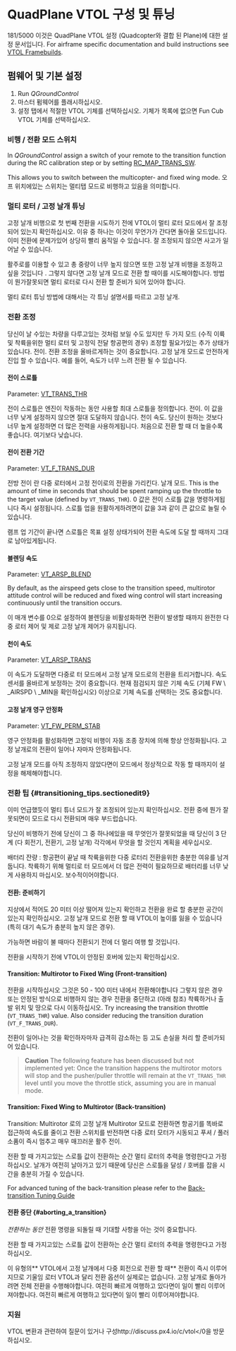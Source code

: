 # QuadPlane VTOL 구성 및 튜닝

181/5000 이것은 QuadPlane VTOL 설정 (Quadcopter와 결합 된 Plane)에 대한 설정 문서입니다. For airframe specific documentation and build instructions see [VTOL Framebuilds](../frames_vtol/README.md).

## 펌웨어 및 기본 설정

1. Run *QGroundControl*
2. 마스터 펌웨어를 플래시하십시오.
3. 설정 탭에서 적절한 VTOL 기체를 선택하십시오. 기체가 목록에 없으면 Fun Cub VTOL 기체를 선택하십시오. 

### 비행 / 전환 모드 스위치

In *QGroundControl* assign a switch of your remote to the transition function during the RC calibration step or by setting [RC_MAP_TRANS_SW](../advanced_config/parameter_reference.md#RC_MAP_TRANS_SW).

This allows you to switch between the multicopter- and fixed wing mode. 오프 위치에있는 스위치는 멀티탭 모드로 비행하고 있음을 의미합니다.

### 멀티 로터 / 고정 날개 튜닝

고정 날개 비행으로 첫 번째 전환을 시도하기 전에 VTOL이 멀티 로터 모드에서 잘 조정되어 있는지 확인하십시오. 이유 중 하나는 이것이 무언가가 간다면 돌아올 모드입니다. 이미 전환에 문제가있어 상당히 빨리 움직일 수 있습니다. 잘 조정되지 않으면 사고가 일어날 수 있습니다.

활주로를 이용할 수 있고 총 중량이 너무 높지 않으면 또한 고정 날개 비행을 조정하고 싶을 것입니다 . 그렇지 않다면 고정 날개 모드로 전환 할 때이를 시도해야합니다. 방법이 뭔가잘못되면 멀티 로터로 다시 전환 할 준비가 되어 있어야 합니다.

멀티 로터 튜닝 방법에 대해서는 각 튜닝 설명서를 따르고 고정 날개.

### 전환 조정

당신이 날 수있는 차량을 다루고있는 것처럼 보일 수도 있지만 두 가지 모드 (수직 이륙 및 착륙을위한 멀티 로터 및 고정익 전달 항공편의 경우) 조정할 필요가있는 추가 상태가 있습니다. 전이. 전환 조정을 올바르게하는 것이 중요합니다. 고정 날개 모드로 안전하게 진입 할 수 있습니다. 예를 들어, 속도가 너무 느려 전환 될 수 있습니다.

#### 전이 스로틀

Parameter: [VT_TRANS_THR](../advanced_config/parameter_reference.md#VT_TRANS_THR)

전이 스로틀은 엔진이 작동하는 동안 사용할 최대 스로틀을 정의합니다. 전이. 이 값을 너무 낮게 설정하지 않으면 절대 도달하지 않습니다. 천이 속도. 당신이 원하는 것보다 너무 높게 설정하면 더 많은 전력을 사용하게됩니다. 처음으로 전환 할 때 더 높을수록 좋습니다. 여기보다 낮습니다.

#### 전이 전환 기간

Parameter: [VT_F_TRANS_DUR](../advanced_config/parameter_reference.md#VT_F_TRANS_DUR)

전방 전이 란 다중 로터에서 고정 전이로의 전환을 가리킨다. 날개 모드. This is the amount of time in seconds that should be spent ramping up the throttle to the target value (defined by `VT_TRANS_THR`). 0 값은 전이 스로틀 값을 명령하게됩니다 즉시 설정됩니다. 스로틀 업을 원활하게하려면이 값을 3과 같이 큰 값으로 늘릴 수 있습니다.

램프 업 기간이 끝나면 스로틀은 목표 설정 상태가되어 전환 속도에 도달 할 때까지 그대로 남아있게됩니다.

#### 블렌딩 속도

Parameter: [VT_ARSP_BLEND](../advanced_config/parameter_reference.md#VT_ARSP_BLEND)

By default, as the airspeed gets close to the transition speed, multirotor attitude control will be reduced and fixed wing control will start increasing continuously until the transition occurs.

이 매개 변수를 0으로 설정하여 블렌딩을 비활성화하면 전환이 발생할 때까지 완전한 다중 로터 제어 및 제로 고정 날개 제어가 유지됩니다.

#### 천이 속도

Parameter: [VT_ARSP_TRANS](../advanced_config/parameter_reference.md#VT_ARSP_TRANS)

이 속도가 도달하면 다중로 터 모드에서 고정 날개 모드로의 전환을 트리거합니다. 속도 센서를 올바르게 보정하는 것이 중요합니다. 현재 점검되지 않은 기체 속도 (기체 FW \ _AIRSPD \ _MIN을 확인하십시오) 이상으로 기체 속도를 선택하는 것도 중요합니다.

#### 고정 날개 영구 안정화

Parameter: [VT_FW_PERM_STAB](../advanced_config/parameter_reference.md#VT_FW_PERM_STAB)

영구 안정화를 활성화하면 고정익 비행이 자동 조종 장치에 의해 항상 안정화됩니다. 고정 날개로의 전환이 일어나 자마자 안정화됩니다.

고정 날개 모드를 아직 조정하지 않았다면이 모드에서 정상적으로 작동 할 때까지이 설정을 해제해야합니다.

### 전환 팁 {#transitioning_tips.sectionedit9}

이미 언급했듯이 멀티 튜너 모드가 잘 조정되어 있는지 확인하십시오. 전환 중에 뭔가 잘못되면이 모드로 다시 전환되며 매우 부드럽습니다.

당신이 비행하기 전에 당신이 그 중 하나에있을 때 무엇인가 잘못되었을 때 당신이 3 단계 (다 회전기, 전환기, 고정 날개) 각각에서 무엇을 할 것인지 계획을 세우십시오.

배터리 잔량 : 항공편이 끝날 때 착륙을위한 다중 로터리 전환을위한 충분한 여유를 남겨 둡니다. 착륙하기 위해 멀티로 터 모드에서 더 많은 전력이 필요하므로 배터리를 너무 낮게 사용하지 마십시오. 보수적이어야합니다.

#### 전환: 준비하기

지상에서 적어도 20 미터 이상 떨어져 있는지 확인하고 전환을 완료 할 충분한 공간이 있는지 확인하십시오. 고정 날개 모드로 전환 할 때 VTOL이 높이를 잃을 수 있습니다 (특히 대기 속도가 충분히 높지 않은 경우).

가능하면 바람이 불 때마다 전환되기 전에 더 멀리 여행 할 것입니다.

전환을 시작하기 전에 VTOL이 안정된 호버에 있는지 확인하십시오.

#### Transition: Multirotor to Fixed Wing (Front-transition)

전환을 시작하십시오 그것은 50 - 100 미터 내에서 전환해야합니다 그렇지 않은 경우 또는 안정된 방식으로 비행하지 않는 경우 전환을 중단하고 (아래 참조) 착륙하거나 출발 위치 및 땅으로 다시 이동하십시오. Try increasing the transition throttle (`VT_TRANS_THR`) value. Also consider reducing the transition duration (`VT_F_TRANS_DUR`).

전환이 일어나는 것을 확인하자마자 급격히 감소하는 등 고도 손실을 처리 할 준비가되어 있습니다.

> **Caution** The following feature has been discussed but not implemented yet: Once the transition happens the multirotor motors will stop and the pusher/puller throttle will remain at the `VT_TRANS_THR` level until you move the throttle stick, assuming you are in manual mode.

#### Transition: Fixed Wing to Multirotor (Back-transition)

Transition: Multirotor 로의 고정 날개 Multirotor 모드로 전환하면 항공기를 똑바로 접근하여 속도를 줄이고 전환 스위치를 반전하면 다중 로터 모터가 시동되고 푸셔 / 풀러 소품이 즉시 멈추고 매우 매끄러운 활주 전이. 

전환 할 때 가지고있는 스로틀 값이 전환하는 순간 멀티 로터의 추력을 명령한다고 가정하십시오. 날개가 여전히 날아가고 있기 때문에 당신은 스로틀을 달성 / 호버를 잡을 시간을 충분히 가질 수 있습니다.

For advanced tuning of the back-transition please refer to the [Back-transition Tuning Guide](vtol_back_transition_tuning.md)

#### 전환 중단 {#aborting_a_transition}

*전환하는 동안* 전환 명령을 되돌릴 때 기대할 사항을 아는 것이 중요합니다.

전환 할 때 가지고있는 스로틀 값이 전환하는 순간 멀티 로터의 추력을 명령한다고 가정하십시오.

이 유형의** VTOL에서 고정 날개에서 다중 회전으로 전환 할 때** 전환이 즉시 이루어 지므로 기울임 로터 VTOL과 달리 전환 옵션이 실제로는 없습니다. 고정 날개로 돌아가려면 전체 전환을 수행해야합니다. 여전히 빠르게 여행하고 있다면이 일이 빨리 이루어져야합니다. 여전히 빠르게 여행하고 있다면이 일이 빨리 이루어져야합니다.

### 지원

VTOL 변환과 관련하여 질문이 있거나 구성http://discuss.px4.io/c/vtol</0을 방문하십시오.

 